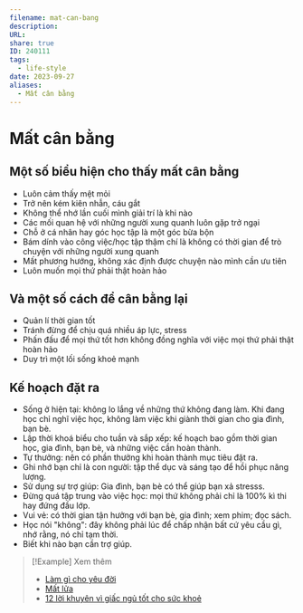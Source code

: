 ```yaml
---
filename: mat-can-bang
description: 
URL: 
share: true
ID: 240111
tags:
  - life-style
date: 2023-09-27
aliases:
  - Mất cân bằng
---
```


# Mất cân bằng
## Một số biểu hiện cho thấy mất cân bằng

- Luôn cảm thấy mệt mỏi
- Trở nên kém kiên nhẫn, cáu gắt
- Không thể nhớ lần cuối mình giải trí là khi nào
- Các mối quan hệ với những người xung quanh luôn gặp trở ngại
- Chỗ ở cá nhân hay góc học tập là một góc bừa bộn
- Bám dính vào công việc/học tập thậm chí là không có thời gian để trò chuyện với những người xung quanh
- Mất phương hướng, không xác định được chuyện nào mình cần ưu tiên
- Luôn muốn mọi thứ phải thật hoàn hảo

## Và một số cách để cân bằng lại

- Quản lí thời gian tốt
- Tránh đừng để chịu quá nhiều áp lực, stress
- Phấn đấu để mọi thứ tốt hơn không đồng nghĩa với việc mọi thứ phải thật hoàn hảo
- Duy trì một lối sống khoẻ mạnh

## Kế hoạch đặt ra

- Sống ở hiện tại: không lo lắng về những thứ không đang làm. Khi đang học chỉ nghĩ việc học, không làm việc khi giành thời gian cho gia đình, bạn bè.
- Lập thời khoá biểu cho tuần và sắp xếp: kế hoạch bao gồm thời gian học, gia đình, bạn bè, và những việc cần hoàn thành.
- Tự thưởng: nên có phần thưởng khi hoàn thành mục tiêu đặt ra.
- Ghi nhớ bạn chỉ là con người: tập thể dục và sáng tạo để hồi phục năng lượng.
- Sử dụng sự trợ giúp: Gia đình, bạn bè có thể giúp bạn xả stresss.
- Đừng quá tập trung vào việc học: mọi thứ không phải chỉ là 100% kì thi hay đứng đầu lớp.
- Vui vẻ: có thời gian tận hưởng với bạn bè, gia đình; xem phim; đọc sách.
- Học nói "không": đây không phải lúc để chấp nhận bất cứ yêu cầu gì, nhớ rằng, nó chỉ tạm thời.
- Biết khi nào bạn cần trợ giúp.

> [!Example] Xem thêm
> - [Làm gì cho yêu đời](./lam-gi-cho-yeu-doi.md)
> - [Mất lửa](./mat-lua.md)
> - [12 lời khuyên vì giấc ngủ tốt cho sức khoẻ](./12-loi-khuyen-vi-giac-ngu-tot-cho-suc-khoe.md)
